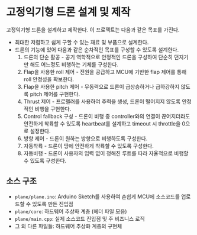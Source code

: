 # 고정익기형 드론 설계 및 제작

고정익기형 드론을 설계하고 제작한다. 이 프로젝트는 다음과 같은 목표를 가진다.

- 최대한 저렴하고 쉽게 구할 수 있는 재료 및 부품으로 설계한다.
- 드론의 기능에 있어 다음과 같은 순차적인 목표를 구성할 수 있도록 설계한다.
  1. 드론의 단순 활공 - 공기 역학적으로 안정적인 드론을 구성하여 단순히 던지기만 해도 어느정도 비행하는 기체를 구성한다.
  2. Flap을 사용한 roll 제어 - 전원을 공급하고 MCU에 기반한 flap 제어를 통해 roll 안정성을 확보한다.
  3. Flap을 사용한 pitch 제어 - 무동력으로 드론이 급상승하거나 급하강하지 않도록 pitch 제어를 구현한다.
  4. Thrust 제어 - 프로펠러를 사용하여 추력을 생성, 드론이 떨어지지 않도록 안정적인 비행을 구현한다.
  5. Control fallback 구성 - 드론이 비행 중 controller와의 연결이 끊어지더라도 안전하게 착륙할 수 있도록 heartbeat를 설계하고 timeout 시 throttle을 0으로 설정한다.
  6. 방향 제어 - 드론이 원하는 방향으로 비행하도록 구성한다.
  7. 자동착륙 - 드론이 땅에 안전하게 착륙할 수 있도록 구성한다.
  8. 자동비행 - 드론이 사용자의 입력 없이 정해진 루트를 따라 자율적으로 비행할 수 있도록 구성한다.

## 소스 구조

- `plane/plane.ino`: Arduino Sketch를 사용하여 손쉽게 MCU에 소스코드를 업로드할 수 있도록 만든 진입점
- `plane/core`: 하드웨어 추상화 계층 (헤더 파일 모음)
- `plane/main.cpp`: 실제 소스코드 진입점 및 주 비즈니스 로직
- 그 외 다른 파일들: 하드웨어 추상화 계층의 구현체
